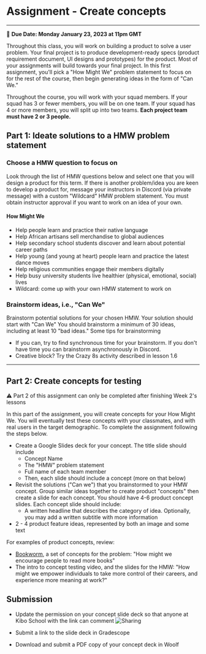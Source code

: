 # Assignment - Create concepts
-----
<aside>
  
  📝 **Due Date: Monday January 23, 2023 at 11pm GMT**
 
</aside>

Throughout this class, you will work on building a product to solve a user problem. Your final project is to produce development-ready specs (product requirement document, UI designs and prototypes) for the product. Most of your assignments will build towards your final project. In this first assignment, you'll pick a "How Might We" problem statement to focus on for the rest of the course, then begin generating ideas in the form of "Can We."

Throughout the course, you will work with your squad members. If your squad has 3 or fewer members, you will be on one team. If your squad has 4 or more members, you will split up into two teams. **Each project team must have 2 or 3 people.**  

## Part 1: Ideate solutions to a HMW problem statement

### Choose a HMW question to focus on 
Look through the list of HMW questions below and select one that you will design a product for this term. If there is another problem/idea you are keen to develop a product for, message your instructors in Discord (via private message) with a custom "Wildcard" HMW problem statement. You must obtain instructor approval if you want to work on an idea of your own. 

#### How Might We
- Help  people learn and practice their native language
- Help African artisans sell merchandise to global audiences
- Help secondary school students discover and learn about potential career paths
- Help young (and young at heart) people learn and practice the latest dance moves
- Help religious communities engage their members digitally 
- Help busy university students live healthier (physical, emotional, social) lives 
- Wildcard: come up with your own HMW statement to work on


### Brainstorm ideas, i.e., "Can We"
Brainstorm potential solutions for your chosen HMW. Your solution should start with "Can We"
You should brainstorm a minimum of 30 ideas, including at least 10 "bad ideas." Some tips for brainstorming
- If you can, try to find synchronous time for your brainstorm. If you don't have time you can brainstorm asynchronously in Discord. 
- Creative block? Try the Crazy 8s activity described in lesson 1.6 


<hr />

## Part 2: Create concepts for testing
<aside>
 ⚠️ Part 2 of this assignment can only be completed after finishing Week 2's lessons
 </aside>

In this part of the assignment, you will create concepts for your How Might We. You will eventually test these concepts with your classmates, and with real users in the target demographic. To complete the assignment following the steps below. 

- Create a Google Slides deck for your concept. The title slide should include
  - Concept Name 
  - The "HMW" problem statement
  - Full name of each team member 
  - Then, each slide should include a concept (more on that below)
- Revisit the solutions ("Can we") that you brainstormed to your HMW concept. Group similar ideas together to create product "concepts" then create a slide for each concept. You should have 4-6 product concept slides. Each concept slide should include:
  - A written headline that describes the category of idea. Optionally, you may add a written subtitle with more information
- 2 - 4 product feature ideas, represented by both an image and some text 

For examples of product concepts, review:
- <a href="https://docs.google.com/presentation/d/1CaFZErNJJdSBo8OQ2soClA7eNRiv4fnErAyUyd80fUw/edit" target="_blank"> Bookworm</a>, a set of concepts for the problem: "How might we encourage people to read more books"
- The intro to concept testing video, and the slides for the HMW: "How might we empower individuals to take more control of their careers, and experience more meaning at work?"


## Submission

- Update the permission on your concept slide deck so that anyone at Kibo School with the link can comment
![Sharing](https://user-images.githubusercontent.com/1774663/211173086-1aea718f-de61-4f5f-bb86-ec133bdabe6e.gif)


- Submit a link to the slide deck in Gradescope
- Download and submit a PDF copy of your concept deck in Woolf







